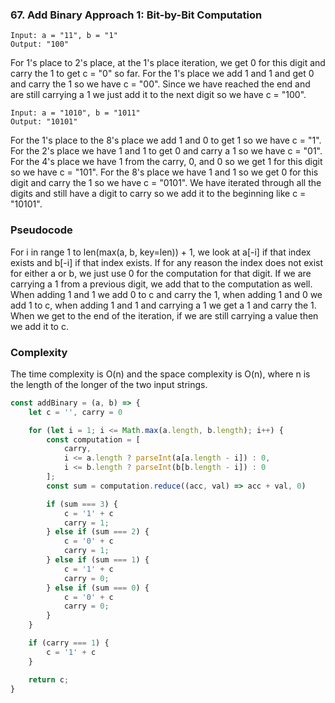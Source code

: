 ### 67. Add Binary Approach 1: Bit-by-Bit Computation
```
Input: a = "11", b = "1"
Output: "100"
```

For 1's place to 2's place, at the 1's place iteration, we get 0 for this digit and carry the 1 to get c = "0" so far. For the 1's place we add 1 and 1 and get 0 and carry the 1 so we have c = "00". Since we have reached the end and are still carrying a 1 we just add it to the next digit so we have c = "100".

```
Input: a = "1010", b = "1011"
Output: "10101"
```

For the 1's place to the 8's place we add 1 and 0 to get 1 so we have c = "1". For the 2's place we have 1 and 1 to get 0 and carry a 1 so we have c = "01". For the 4's place we have 1 from the carry, 0, and 0 so we get 1 for this digit so we have c = "101". For the 8's place we have 1 and 1 so we get 0 for this digit and carry the 1 so we have c = "0101". We have iterated through all the digits and still have a digit to carry so we add it to the beginning like c = "10101".

### Pseudocode
For i in range 1 to len(max(a, b, key=len)) + 1, we look at a[-i] if that index exists and b[-i] if that index exists. If for any reason the index does not exist for either a or b, we just use 0 for the computation for that digit. If we are carrying a 1 from a previous digit, we add that to the computation as well. When adding 1 and 1 we add 0 to c and carry the 1, when adding 1 and 0 we add 1 to c, when adding 1 and 1 and carrying a 1 we get a 1 and carry the 1. When we get to the end of the iteration, if we are still carrying a value then we add it to c.

### Complexity
The time complexity is O(n) and the space complexity is O(n), where n is the length of the longer of the two input strings.

```js
const addBinary = (a, b) => {
    let c = '', carry = 0

    for (let i = 1; i <= Math.max(a.length, b.length); i++) {
        const computation = [
            carry,
            i <= a.length ? parseInt(a[a.length - i]) : 0,
            i <= b.length ? parseInt(b[b.length - i]) : 0
        ];
        const sum = computation.reduce((acc, val) => acc + val, 0)

        if (sum === 3) {
            c = '1' + c
            carry = 1;
        } else if (sum === 2) {
            c = '0' + c
            carry = 1;
        } else if (sum === 1) {
            c = '1' + c
            carry = 0;
        } else if (sum === 0) {
            c = '0' + c
            carry = 0;
        }
    }

    if (carry === 1) {
        c = '1' + c
    }

    return c;
}

```